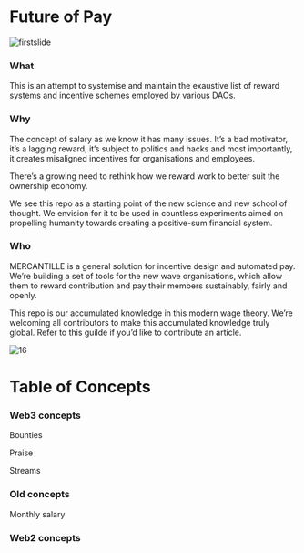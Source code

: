# Future of Pay 

![firstslide](https://user-images.githubusercontent.com/2963432/168870504-73b18286-872a-4014-8b70-e76f1430492d.png)

### What

This is an attempt to systemise and maintain the exaustive list of reward systems and incentive schemes employed by various DAOs. 

### Why

The concept of salary as we know it has many issues. It’s a bad motivator, it’s a lagging reward, it’s subject to politics and hacks and most importantly, it creates misaligned incentives for organisations and employees. 

There’s a growing need to rethink how we reward work to better suit the ownership economy. 

We see this repo as a starting point of the new science and new school of thought. We envision for it to be used in countless experiments aimed on propelling humanity towards creating a positive-sum financial system.  

### Who

MERCANTILLE is a general solution for incentive design and automated pay. We’re building a set of tools for the new wave organisations, which allow them to reward contribution and pay their members sustainably, fairly and openly. 

This repo is our accumulated knowledge in this modern wage theory. We’re welcoming all contributors to make this accumulated knowledge truly global. Refer to this guilde if you’d like to contribute an article. 

![16](https://user-images.githubusercontent.com/2963432/168870361-57daf587-e45c-4a7a-b689-083a3dcccab3.png)


# Table of Concepts
### Web3 concepts
Bounties

Praise

Streams

### Old concepts
Monthly salary

### Web2 concepts

